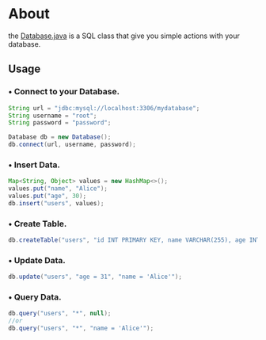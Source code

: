 # About
the [Database.java](https://github.com/u7k1/database/blob/main/Database.java) is a SQL class that give you simple actions with your database.
## Usage
### • Connect to your Database.
```java
String url = "jdbc:mysql://localhost:3306/mydatabase";
String username = "root";
String password = "password";

Database db = new Database();
db.connect(url, username, password);
```
### • Insert Data.
```java
Map<String, Object> values = new HashMap<>();
values.put("name", "Alice");
values.put("age", 30);
db.insert("users", values);

```
### • Create Table.
```java
db.createTable("users", "id INT PRIMARY KEY, name VARCHAR(255), age INT");
```
### • Update Data.
```java
db.update("users", "age = 31", "name = 'Alice'");
```
### • Query Data.
```java
db.query("users", "*", null);
//or
db.query("users", "*", "name = 'Alice'");
```
